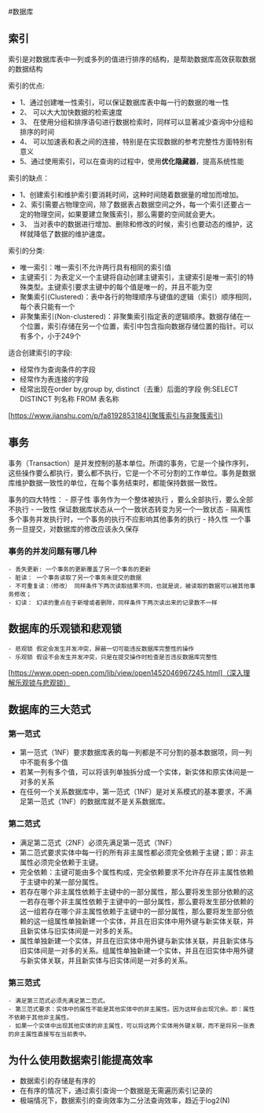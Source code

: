 #数据库

## 索引
   索引是对数据库表中一列或多列的值进行排序的结构，是帮助数据库高效获取数据的数据结构
   
索引的优点:
  - 1、通过创建唯一性索引，可以保证数据库表中每一行的数据的唯一性
  - 2、 可以大大加快数据的检索速度
  - 3、 在使用分组和排序语句进行数据检索时，同样可以显著减少查询中分组和排序的时间
  - 4、 可以加速表和表之间的连接，特别是在实现数据的参考完整性方面特别有意义
  - 5、通过使用索引，可以在查询的过程中，使用**优化隐藏器**，提高系统性能

索引的缺点：
  - 1、创建索引和维护索引要消耗时间，这种时间随着数据量的增加而增加。
  - 2、索引需要占物理空间，除了数据表占数据空间之外，每一个索引还要占一定的物理空间，如果要建立聚簇索引，那么需要的空间就会更大。
  - 3、 当对表中的数据进行增加、删除和修改的时候，索引也要动态的维护，这样就降低了数据的维护速度。

索引的分类:<br>
   - 唯一索引：唯一索引不允许两行具有相同的索引值
   - 主键索引：为表定义一个主键将自动创建主键索引，主键索引是唯一索引的特殊类型。主键索引要求主键中的每个值是唯一的，并且不能为空
   - 聚集索引(Clustered)：表中各行的物理顺序与键值的逻辑（索引）顺序相同，每个表只能有一个
   - 非聚集索引(Non-clustered)：非聚集索引指定表的逻辑顺序。数据存储在一个位置，索引存储在另一个位置，索引中包含指向数据存储位置的指针。可以有多个，小于249个

适合创建索引的字段:<br>
   - 经常作为查询条件的字段
   - 经常作为表连接的字段
   - 经常出现在order by,group by, distinct（去重）后面的字段 例:SELECT DISTINCT 列名称 FROM 表名称
   
   

[https://www.jianshu.com/p/fa8192853184](聚簇索引与非聚簇索引)

## 事务
事务（Transaction）是并发控制的基本单位。所谓的事务，它是一个操作序列，这些操作要么都执行，要么都不执行，它是一个不可分割的工作单位。事务是数据库维护数据一致性的单位，在每个事务结束时，都能保持数据一致性。

事务的四大特性：
      - 原子性 事务作为一个整体被执行 ，要么全部执行，要么全部不执行
	  - 一致性 保证数据库状态从一个一致状态转变为另一个一致状态
	  - 隔离性 多个事务并发执行时，一个事务的执行不应影响其他事务的执行
	  - 持久性 一个事务一旦提交，对数据库的修改应该永久保存

### 事务的并发问题有哪几种<br>
    - 丢失更新: 一个事务的更新覆盖了另一个事务的更新
	- 脏读： 一个事务读取了另一个事务未提交的数据
	- 不可重复读：（修改） 同样条件下两次读取结果不同，也就是说，被读取的数据可以被其他事务修改；
	- 幻读： 幻读的重点在于新增或者删除，同样条件下两次读出来的记录数不一样
	

## 数据库的乐观锁和悲观锁
    - 悲观锁 假定会发生并发冲突，屏蔽一切可能违反数据库完整性的操作
	- 乐观锁 假设不会发生并发冲突，只是在提交操作时检查是否违反数据库完整性
[https://www.open-open.com/lib/view/open1452046967245.html]（深入理解乐观锁与悲观锁）

## 数据库的三大范式

### 第一范式
   - 第一范式（1NF）要求数据库表的每一列都是不可分割的基本数据项，同一列中不能有多个值
   -  若某一列有多个值，可以将该列单独拆分成一个实体，新实体和原实体间是一对多的关系
   -  在任何一个关系数据库中，第一范式（1NF）是对关系模式的基本要求，不满足第一范式（1NF）的数据库就不是关系数据库。

### 第二范式
   - 满足第二范式（2NF）必须先满足第一范式（1NF）
   - 第二范式要求实体中每一行的所有非主属性都必须完全依赖于主键；即：非主属性必须完全依赖于主键。
   - 完全依赖：主键可能由多个属性构成，完全依赖要求不允许存在非主属性依赖于主键中的某一部分属性。
   - 若存在哪个非主属性依赖于主键中的一部分属性，那么要将发生部分依赖的这一若存在哪个非主属性依赖于主键中的一部分属性，那么要将发生部分依赖的这一组若存在哪个非主属性依赖于主键中的一部分属性，那么要将发生部分依赖的这一组属性单独新建一个实体，并且在旧实体中用外键与新实体关联，并且新实体与旧实体间是一对多的关系。
   - 属性单独新建一个实体，并且在旧实体中用外键与新实体关联，并且新实体与旧实体间是一对多的关系。组属性单独新建一个实体，并且在旧实体中用外键与新实体关联，并且新实体与旧实体间是一对多的关系。
### 第三范式
    - 满足第三范式必须先满足第二范式。
	- 第三范式要求：实体中的属性不能是其他实体中的非主属性。因为这样会出现冗余。即：属性不依赖于其他非主属性。
	- 如果一个实体中出现其他实体的非主属性，可以将这两个实体用外键关联，而不是将另一张表的非主属性直接写在当前表中。

## 为什么使用数据索引能提高效率
   - 数据索引的存储是有序的
   - 在有序的情况下，通过索引查询一个数据是无需遍历索引记录的
   - 极端情况下，数据索引的查询效率为二分法查询效率，趋近于log2(N)